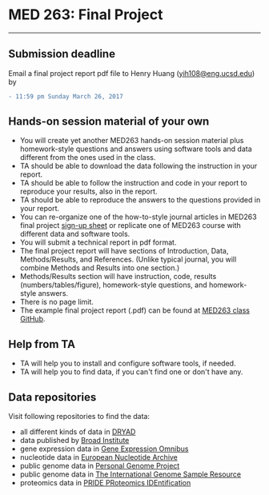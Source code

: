 
# MED 263: Final Project

---

## Submission deadline

Email a final project report pdf file to Henry Huang (yih108@eng.ucsd.edu) by

```diff
- 11:59 pm Sunday March 26, 2017
```


## Hands-on session material of your own

- You will create yet another MED263 hands-on session material plus homework-style questions and answers using software tools and data different from the ones used in the class.
- TA should be able to download the data following the instruction in your report.
- TA should be able to follow the instruction and code in your report to reproduce your results, also in the report.
- TA should be able to reproduce the answers to the questions provided in your report.
- You can re-organize one of the how-to-style journal articles in MED263 final project [sign-up sheet](http://bit.ly/2017med263final) or replicate one of MED263 course with different data and software tools.
- You will submit a technical report in pdf format.
- The final project report will have sections of Introduction, Data, Methods/Results, and References. (Unlike typical journal, you will combine Methods and Results into one section.)
- Methods/Results section will have instruction, code, results (numbers/tables/figure), homework-style questions, and homework-style answers.
- There is no page limit.
- The example final project report (.pdf) can be found at [MED263 class GitHub](https://github.com/jihoonkim/MED263/blob/master/final/MED263_final_project_example.pdf).


## Help from TA

- TA will help you to install and configure software tools, if needed.
- TA will help you to find data, if you can't find one or don't have any.


## Data repositories 

Visit following repositories to find the data:

- all different kinds of data in [DRYAD](http://datadryad.org)
- data published by [Broad Institute](https://www.broadinstitute.org/data-software-and-tools)
- gene expression data in [Gene Expression Omnibus](https://www.ncbi.nlm.nih.gov/geo)
- nucleotide data in [European Nucleotide Archive](http://www.ebi.ac.uk/ena)
- public genome data in [Personal Genome Project](http://www.personalgenomes.org)
- public genome data in [The International Genome Sample Resource](http://www.internationalgenome.org)
- proteomics data in [PRIDE PRoteomics IDEntification](http://www.ebi.ac.uk/pride/archive)